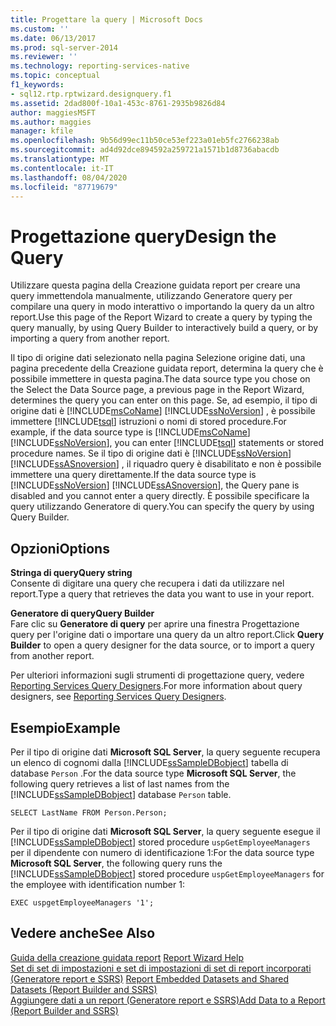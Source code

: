 ```yaml
---
title: Progettare la query | Microsoft Docs
ms.custom: ''
ms.date: 06/13/2017
ms.prod: sql-server-2014
ms.reviewer: ''
ms.technology: reporting-services-native
ms.topic: conceptual
f1_keywords:
- sql12.rtp.rptwizard.designquery.f1
ms.assetid: 2dad800f-10a1-453c-8761-2935b9826d84
author: maggiesMSFT
ms.author: maggies
manager: kfile
ms.openlocfilehash: 9b56d99ec11b50ce53ef223a01eb5fc2766238ab
ms.sourcegitcommit: ad4d92dce894592a259721a1571b1d8736abacdb
ms.translationtype: MT
ms.contentlocale: it-IT
ms.lasthandoff: 08/04/2020
ms.locfileid: "87719679"
---
```

# <a name="design-the-query"></a><span data-ttu-id="eeabc-102">Progettazione query</span><span class="sxs-lookup"><span data-stu-id="eeabc-102">Design the Query</span></span>
  <span data-ttu-id="eeabc-103">Utilizzare questa pagina della Creazione guidata report per creare una query immettendola manualmente, utilizzando Generatore query per compilare una query in modo interattivo o importando la query da un altro report.</span><span class="sxs-lookup"><span data-stu-id="eeabc-103">Use this page of the Report Wizard to create a query by typing the query manually, by using Query Builder to interactively build a query, or by importing a query from another report.</span></span>  
  
 <span data-ttu-id="eeabc-104">Il tipo di origine dati selezionato nella pagina Selezione origine dati, una pagina precedente della Creazione guidata report, determina la query che è possibile immettere in questa pagina.</span><span class="sxs-lookup"><span data-stu-id="eeabc-104">The data source type you chose on the Select the Data Source page, a previous page in the Report Wizard, determines the query you can enter on this page.</span></span> <span data-ttu-id="eeabc-105">Se, ad esempio, il tipo di origine dati è [!INCLUDE[msCoName](../includes/msconame-md.md)] [!INCLUDE[ssNoVersion](../includes/ssnoversion-md.md)] , è possibile immettere [!INCLUDE[tsql](../includes/tsql-md.md)] istruzioni o nomi di stored procedure.</span><span class="sxs-lookup"><span data-stu-id="eeabc-105">For example, if the data source type is [!INCLUDE[msCoName](../includes/msconame-md.md)] [!INCLUDE[ssNoVersion](../includes/ssnoversion-md.md)], you can enter [!INCLUDE[tsql](../includes/tsql-md.md)] statements or stored procedure names.</span></span> <span data-ttu-id="eeabc-106">Se il tipo di origine dati è [!INCLUDE[ssNoVersion](../includes/ssnoversion-md.md)] [!INCLUDE[ssASnoversion](../includes/ssasnoversion-md.md)] , il riquadro query è disabilitato e non è possibile immettere una query direttamente.</span><span class="sxs-lookup"><span data-stu-id="eeabc-106">If the data source type is [!INCLUDE[ssNoVersion](../includes/ssnoversion-md.md)] [!INCLUDE[ssASnoversion](../includes/ssasnoversion-md.md)], the Query pane is disabled and you cannot enter a query directly.</span></span> <span data-ttu-id="eeabc-107">È possibile specificare la query utilizzando Generatore di query.</span><span class="sxs-lookup"><span data-stu-id="eeabc-107">You can specify the query by using Query Builder.</span></span>  
  
## <a name="options"></a><span data-ttu-id="eeabc-108">Opzioni</span><span class="sxs-lookup"><span data-stu-id="eeabc-108">Options</span></span>  
 <span data-ttu-id="eeabc-109">**Stringa di query**</span><span class="sxs-lookup"><span data-stu-id="eeabc-109">**Query string**</span></span>  
 <span data-ttu-id="eeabc-110">Consente di digitare una query che recupera i dati da utilizzare nel report.</span><span class="sxs-lookup"><span data-stu-id="eeabc-110">Type a query that retrieves the data you want to use in your report.</span></span>  
  
 <span data-ttu-id="eeabc-111">**Generatore di query**</span><span class="sxs-lookup"><span data-stu-id="eeabc-111">**Query Builder**</span></span>  
 <span data-ttu-id="eeabc-112">Fare clic su **Generatore di query** per aprire una finestra Progettazione query per l'origine dati o importare una query da un altro report.</span><span class="sxs-lookup"><span data-stu-id="eeabc-112">Click **Query Builder** to open a query designer for the data source, or to import a query from another report.</span></span>  
  
 <span data-ttu-id="eeabc-113">Per ulteriori informazioni sugli strumenti di progettazione query, vedere [Reporting Services Query Designers](../../2014/reporting-services/reporting-services-query-designers.md).</span><span class="sxs-lookup"><span data-stu-id="eeabc-113">For more information about query designers, see [Reporting Services Query Designers](../../2014/reporting-services/reporting-services-query-designers.md).</span></span>  
  
## <a name="example"></a><span data-ttu-id="eeabc-114">Esempio</span><span class="sxs-lookup"><span data-stu-id="eeabc-114">Example</span></span>  
 <span data-ttu-id="eeabc-115">Per il tipo di origine dati **Microsoft SQL Server**, la query seguente recupera un elenco di cognomi dalla [!INCLUDE[ssSampleDBobject](../includes/sssampledbobject-md.md)] tabella di database `Person` .</span><span class="sxs-lookup"><span data-stu-id="eeabc-115">For the data source type **Microsoft SQL Server**, the following query retrieves a list of last names from the [!INCLUDE[ssSampleDBobject](../includes/sssampledbobject-md.md)] database `Person` table.</span></span>  
  
```  
SELECT LastName FROM Person.Person;  
```  
  
 <span data-ttu-id="eeabc-116">Per il tipo di origine dati **Microsoft SQL Server**, la query seguente esegue il [!INCLUDE[ssSampleDBobject](../includes/sssampledbobject-md.md)] stored procedure `uspGetEmployeeManagers` per il dipendente con numero di identificazione 1:</span><span class="sxs-lookup"><span data-stu-id="eeabc-116">For the data source type **Microsoft SQL Server**, the following query runs the [!INCLUDE[ssSampleDBobject](../includes/sssampledbobject-md.md)] stored procedure `uspGetEmployeeManagers` for the employee with identification number 1:</span></span>  
  
```  
EXEC uspgetEmployeeManagers '1';  
```  
  
## <a name="see-also"></a><span data-ttu-id="eeabc-117">Vedere anche</span><span class="sxs-lookup"><span data-stu-id="eeabc-117">See Also</span></span>  
 <span data-ttu-id="eeabc-118">[Guida della creazione guidata report](../../2014/reporting-services/report-wizard-help.md) </span><span class="sxs-lookup"><span data-stu-id="eeabc-118">[Report Wizard Help](../../2014/reporting-services/report-wizard-help.md) </span></span>  
 <span data-ttu-id="eeabc-119">[Set di set di impostazioni e set di impostazioni di set di report incorporati &#40;Generatore report e SSRS&#41;](report-data/report-embedded-datasets-and-shared-datasets-report-builder-and-ssrs.md) </span><span class="sxs-lookup"><span data-stu-id="eeabc-119">[Report Embedded Datasets and Shared Datasets &#40;Report Builder and SSRS&#41;](report-data/report-embedded-datasets-and-shared-datasets-report-builder-and-ssrs.md) </span></span>  
 [<span data-ttu-id="eeabc-120">Aggiungere dati a un report &#40;Generatore report e SSRS&#41;</span><span class="sxs-lookup"><span data-stu-id="eeabc-120">Add Data to a Report &#40;Report Builder and SSRS&#41;</span></span>](report-data/report-datasets-ssrs.md)  
  
  

